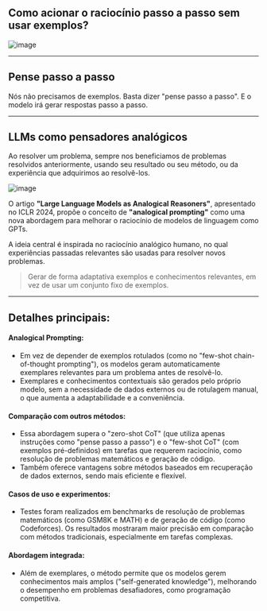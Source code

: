 ## Como acionar o raciocínio passo a passo sem usar exemplos?

![image](https://github.com/user-attachments/assets/f91c6558-a82c-41e4-b602-387cca84142f)

---
## Pense passo a passo

Nós não precisamos de exemplos. Basta dizer "pense passo a passo". E o modelo irá gerar respostas passo a passo.

---
## LLMs como pensadores analógicos

Ao resolver um problema, sempre nos beneficiamos de problemas resolvidos anteriormente, usando seu resultado ou seu método,
ou da experiência que adquirimos ao resolvê-los.

![image](https://github.com/user-attachments/assets/9ad5af68-e0eb-41e6-90b1-417ccf4adfc6)

O artigo **"Large Language Models as Analogical Reasoners"**, apresentado no ICLR 2024,
propõe o conceito de **"analogical prompting"** como uma nova abordagem para melhorar o raciocínio de 
modelos de linguagem como GPTs.

A ideia central é inspirada no raciocínio analógico humano,
no qual experiências passadas relevantes são usadas para resolver novos problemas.

> Gerar de forma adaptativa exemplos e conhecimentos relevantes, em vez de usar um conjunto fixo de exemplos.

---
## Detalhes principais:

#### Analogical Prompting:
- Em vez de depender de exemplos rotulados (como no "few-shot chain-of-thought prompting"), os modelos geram automaticamente exemplares relevantes para um problema antes de resolvê-lo.
- Exemplares e conhecimentos contextuais são gerados pelo próprio modelo, sem a necessidade de dados externos ou de rotulagem manual, o que aumenta a adaptabilidade e a conveniência.

#### Comparação com outros métodos:
- Essa abordagem supera o "zero-shot CoT" (que utiliza apenas instruções como "pense passo a passo") e o "few-shot CoT" (com exemplos pré-definidos) em tarefas que requerem raciocínio, como resolução de problemas matemáticos e geração de código.
- Também oferece vantagens sobre métodos baseados em recuperação de dados externos, sendo mais eficiente e flexível.

#### Casos de uso e experimentos:
- Testes foram realizados em benchmarks de resolução de problemas matemáticos (como GSM8K e MATH) e de geração de código (como Codeforces). Os resultados mostraram maior precisão em comparação com métodos tradicionais, especialmente em tarefas complexas.

#### Abordagem integrada:
- Além de exemplares, o método permite que os modelos gerem conhecimentos mais amplos ("self-generated knowledge"), melhorando o desempenho em problemas desafiadores, como programação competitiva.
